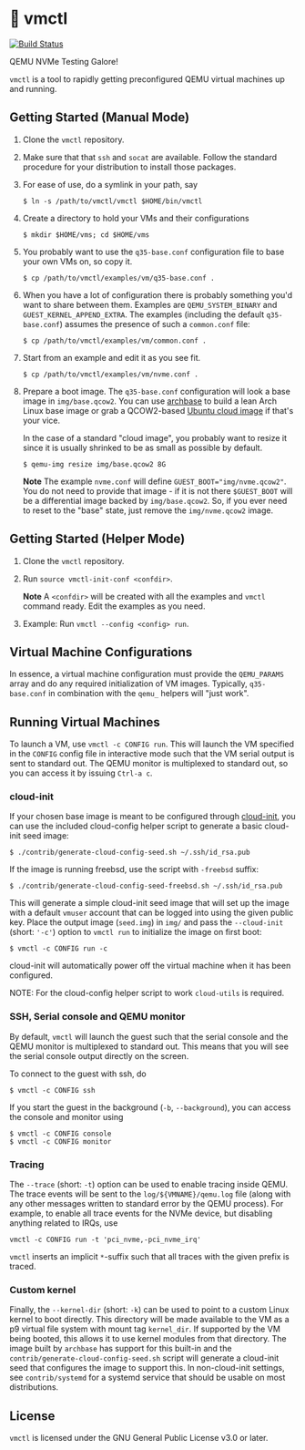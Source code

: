 # :wrench: vmctl

[![Build Status](https://github.com/OpenMPDK/vmctl/workflows/ci/badge.svg)](https://github.com/OpenMPDK/vmctl/actions)

QEMU NVMe Testing Galore!

`vmctl` is a tool to rapidly getting preconfigured QEMU virtual machines up and
running.


## Getting Started (Manual Mode)

1. Clone the `vmctl` repository.

2. Make sure that that `ssh` and `socat` are available. Follow the standard
   procedure for your distribution to install those packages.

3. For ease of use, do a symlink in your path, say

       $ ln -s /path/to/vmctl/vmctl $HOME/bin/vmctl

4. Create a directory to hold your VMs and their configurations

       $ mkdir $HOME/vms; cd $HOME/vms

5. You probably want to use the `q35-base.conf` configuration file to base your
   own VMs on, so copy it.

       $ cp /path/to/vmctl/examples/vm/q35-base.conf .

6. When you have a lot of configuration there is probably something you'd want
   to share between them. Examples are `QEMU_SYSTEM_BINARY` and
   `GUEST_KERNEL_APPEND_EXTRA`. The examples (including the default
   `q35-base.conf`) assumes the presence of such a `common.conf` file:

       $ cp /path/to/vmctl/examples/vm/common.conf .

7. Start from an example and edit it as you see fit.

       $ cp /path/to/vmctl/examples/vm/nvme.conf .

8. Prepare a boot image. The `q35-base.conf` configuration will look a base
   image in `img/base.qcow2`. You can use [archbase][archbase] to build a lean
   Arch Linux base image or grab a QCOW2-based [Ubuntu cloud image][ubuntu-cloud-image]
   if that's your vice.

   In the case of a standard "cloud image", you probably want to resize it
   since it is usually shrinked to be as small as possible by default.

       $ qemu-img resize img/base.qcow2 8G

   **Note** The example `nvme.conf` will define `GUEST_BOOT="img/nvme.qcow2"`.
   You do not need to provide that image - if it is not there `$GUEST_BOOT`
   will be a differential image backed by `img/base.qcow2`. So, if you ever
   need to reset to the "base" state, just remove the `img/nvme.qcow2` image.

[archbase]: https://github.com/OpenMPDK/archbase
[ubuntu-cloud-image]: https://cloud-images.ubuntu.com

## Getting Started (Helper Mode)

1. Clone the `vmctl` repository.

2. Run `source vmctl-init-conf <confdir>`.

   **Note** A `<confdir>` will be created with all the examples and `vmctl`
   command ready. Edit the examples as you need.

3. Example: Run `vmctl --config <config> run`.


## Virtual Machine Configurations

In essence, a virtual machine configuration must provide the `QEMU_PARAMS`
array and do any required initialization of VM images. Typically,
`q35-base.conf` in combination with the `qemu_` helpers will "just work".


## Running Virtual Machines

To launch a VM, use `vmctl -c CONFIG run`. This will launch the VM specified in
the `CONFIG` config file in interactive mode such that the VM serial output is
sent to standard out. The QEMU monitor is multiplexed to standard out, so you
can access it by issuing `Ctrl-a c`.

### cloud-init

If your chosen base image is meant to be configured through [cloud-init][cloud-init],
you can use the included cloud-config helper script to generate a basic
cloud-init seed image:

    $ ./contrib/generate-cloud-config-seed.sh ~/.ssh/id_rsa.pub
    
If the image is running freebsd, use the script with `-freebsd` suffix:
    
    $ ./contrib/generate-cloud-config-seed-freebsd.sh ~/.ssh/id_rsa.pub

This will generate a simple cloud-init seed image that will set up the image
with a default `vmuser` account that can be logged into using the given public
key. Place the output image (`seed.img`) in `img/` and pass the `--cloud-init`
(short: `'-c'`) option to `vmctl run` to initialize the image on first boot:

    $ vmctl -c CONFIG run -c

cloud-init will automatically power off the virtual machine when it has been
configured.

NOTE: For the cloud-config helper script to work `cloud-utils` is required.

[cloud-init]: https://cloudinit.readthedocs.io/en/latest/


### SSH, Serial console and QEMU monitor

By default, `vmctl` will launch the guest such that the serial console and the
QEMU monitor is multiplexed to standard out. This means that you will see the
serial console output directly on the screen.

To connect to the guest with ssh, do

    $ vmctl -c CONFIG ssh

If you start the guest in the background (`-b`, `--background`), you can access
the console and monitor using

    $ vmctl -c CONFIG console
    $ vmctl -c CONFIG monitor

### Tracing

The `--trace` (short: `-t`) option can be used to enable tracing inside QEMU.
The trace events will be sent to the `log/${VMNAME}/qemu.log` file (along with
any other messages written to standard error by the QEMU process). For example,
to enable all trace events for the NVMe device, but disabling anything related
to IRQs, use

    vmctl -c CONFIG run -t 'pci_nvme,-pci_nvme_irq'

`vmctl` inserts an implicit `*`-suffix such that all traces with the given
prefix is traced.

### Custom kernel

Finally, the `--kernel-dir` (short: `-k`) can be used to point to a custom
Linux kernel to boot directly. This directory will be made available to the VM
as a p9 virtual file system with mount tag `kernel_dir`. If supported by the VM
being booted, this allows it to use kernel modules from that directory. The
image built by `archbase` has support for this built-in and the
`contrib/generate-cloud-config-seed.sh` script will generate a cloud-init seed
that configures the image to support this. In non-cloud-init settings, see
`contrib/systemd` for a systemd service that should be usable on most
distributions.


## License

`vmctl` is licensed under the GNU General Public License v3.0 or later.
